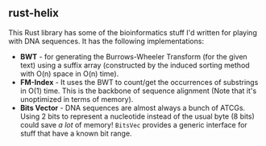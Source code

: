 ## rust-helix

This Rust library has some of the bioinformatics stuff I'd written for playing with DNA sequences. It has the following implementations:

 - **BWT** - for generating the Burrows-Wheeler Transform (for the given text) using a suffix array (constructed by the induced sorting method with O(n) space in O(n) time).
 - **FM-Index** - It uses the BWT to count/get the occurrences of substrings in O(1) time. This is the backbone of sequence alignment (Note that it's unoptimized in terms of memory).
 - **Bits Vector** - DNA sequences are almost always a bunch of ATCGs. Using 2 bits to represent a nucleotide instead of the usual byte (8 bits) could save *a lot* of memory! `BitsVec` provides a generic interface for stuff that have a known bit range.
